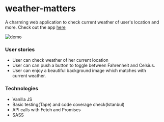 # weather-matters

A charming web application to check current weather of user's location and more.
Check out the app [here](https://weather-matters.surge.sh/)

![demo](/home/heather/Desktop/project/weather-matters/demo.png)


### User stories

+ User can check weather of her current location
+ User can can push a button to toggle between Fahrenheit and Celsius.
+ User can enjoy a beautiful background image which matches with current weather.

### Technologies

+ Vanilla JS
+ Basic testing(Tape) and code coverage check(Istanbul)
+ API calls with Fetch and Promises
+ SASS
